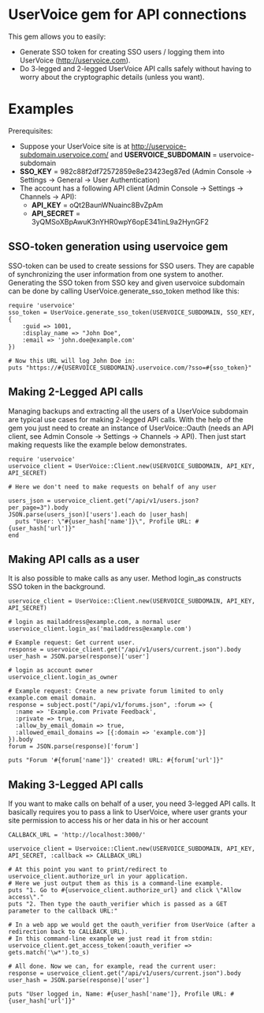 UserVoice gem for API connections
=================================

This gem allows you to easily:
* Generate SSO token for creating SSO users / logging them into UserVoice (http://uservoice.com).
* Do 3-legged and 2-legged UserVoice API calls safely without having to worry about the cryptographic details (unless you want).

Examples
========

Prerequisites:
* Suppose your UserVoice site is at http://uservoice-subdomain.uservoice.com/ and **USERVOICE\_SUBDOMAIN** = uservoice-subdomain
* **SSO\_KEY** = 982c88f2df72572859e8e23423eg87ed (Admin Console -> Settings -> General -> User Authentication)
* The account has a following API client (Admin Console -> Settings -> Channels -> API):
    * **API\_KEY** = oQt2BaunWNuainc8BvZpAm
    * **API\_SECRET** = 3yQMSoXBpAwuK3nYHR0wpY6opE341inL9a2HynGF2


SSO-token generation using uservoice gem
----------------------------------------

SSO-token can be used to create sessions for SSO users. They are capable of synchronizing the user information from one system to another.
Generating the SSO token from SSO key and given uservoice subdomain can be done by calling UserVoice.generate\_sso\_token method like this:

    require 'uservoice'
    sso_token = UserVoice.generate_sso_token(USERVOICE_SUBDOMAIN, SSO_KEY, {
        :guid => 1001,
        :display_name => "John Doe",
        :email => 'john.doe@example.com'
    })

    # Now this URL will log John Doe in:
    puts "https://#{USERVOICE_SUBDOMAIN}.uservoice.com/?sso=#{sso_token}"

Making 2-Legged API calls
-------------------------

Managing backups and extracting all the users of a UserVoice subdomain are typical use cases for making 2-legged API calls. With the help
of the gem you just need to create an instance of UserVoice::Oauth (needs an API client, see Admin Console -> Settings -> Channels -> API).
Then just start making requests like the example below demonstrates.

    require 'uservoice'
    uservoice_client = UserVoice::Client.new(USERVOICE_SUBDOMAIN, API_KEY, API_SECRET)

    # Here we don't need to make requests on behalf of any user

    users_json = uservoice_client.get("/api/v1/users.json?per_page=3").body
    JSON.parse(users_json)['users'].each do |user_hash|
      puts "User: \"#{user_hash['name']}\", Profile URL: #{user_hash['url']}"
    end

Making API calls as a user
--------------------------

It is also possible to make calls as any user. Method login\_as constructs SSO token in the background.

    uservoice_client = UserVoice::Client.new(USERVOICE_SUBDOMAIN, API_KEY, API_SECRET)

    # login as mailaddress@example.com, a normal user
    uservoice_client.login_as('mailaddress@example.com')

    # Example request: Get current user.
    response = uservoice_client.get("/api/v1/users/current.json").body
    user_hash = JSON.parse(response)['user']

    # login as account owner
    uservoice_client.login_as_owner

    # Example request: Create a new private forum limited to only example.com email domain.
    response = subject.post("/api/v1/forums.json", :forum => {
      :name => 'Example.com Private Feedback',
      :private => true,
      :allow_by_email_domain => true,
      :allowed_email_domains => [{:domain => 'example.com'}]
    }).body
    forum = JSON.parse(response)['forum']

    puts "Forum '#{forum['name']}' created! URL: #{forum['url']}"

Making 3-Legged API calls
-------------------------

If you want to make calls on behalf of a user, you need 3-legged API calls. It basically requires you to pass a link to UserVoice, where
user grants your site permission to access his or her data in his or her account

    CALLBACK_URL = 'http://localhost:3000/'

    uservoice_client = Uservoice::Client.new(USERVOICE_SUBDOMAIN, API_KEY, API_SECRET, :callback => CALLBACK_URL)

    # At this point you want to print/redirect to uservoice_client.authorize_url in your application.
    # Here we just output them as this is a command-line example.
    puts "1. Go to #{uservoice_client.authorize_url} and click \"Allow access\"."
    puts "2. Then type the oauth_verifier which is passed as a GET parameter to the callback URL:"

    # In a web app we would get the oauth_verifier from UserVoice (after a redirection back to CALLBACK_URL).
    # In this command-line example we just read it from stdin:
    uservoice_client.get_access_token(:oauth_verifier => gets.match('\w*').to_s)

    # All done. Now we can, for example, read the current user:
    response = uservoice_client.get("/api/v1/users/current.json").body
    user_hash = JSON.parse(response)['user']

    puts "User logged in, Name: #{user_hash['name']}, Profile URL: #{user_hash['url']}"

